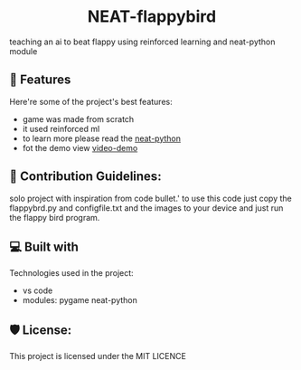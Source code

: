 <h1 align="center" id="title">NEAT-flappybird</h1>

<p id="description">teaching an ai to beat flappy using reinforced learning and neat-python module</p>

  
  
<h2>🧐 Features</h2>

Here're some of the project's best features:

*   game was made from scratch
*   it used reinforced ml
*   to learn more please read the [neat-python](https://neat-python.readthedocs.io/en/latest/)
*   fot the demo view [video-demo](https://vimeo.com/1020295693)

<h2>🍰 Contribution Guidelines:</h2>

solo project with inspiration from code bullet.' to use this code just copy the flappybrd.py and configfile.txt and the images to your device and just run the flappy bird program.

  
  
<h2>💻 Built with</h2>

Technologies used in the project:

*   vs code
*   modules: pygame neat-python

<h2>🛡️ License:</h2>

This project is licensed under the MIT LICENCE
